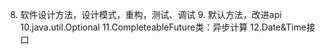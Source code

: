 8. 软件设计方法，设计模式，重构，测试、调试
              9. 默认方法，改进api
              10.java.util.Optional
              11.CompleteableFuture类：异步计算
              12.Date&Time接口